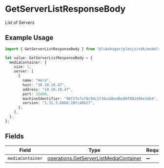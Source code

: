 # GetServerListResponseBody

List of Servers

## Example Usage

```typescript
import { GetServerListResponseBody } from "@lukehagar/plexjs/sdk/models/operations";

let value: GetServerListResponseBody = {
  mediaContainer: {
    size: 1,
    server: [
      {
        name: "Hera",
        host: "10.10.10.47",
        address: "10.10.10.47",
        port: 32400,
        machineIdentifier: "96f2fe7a78c9dc1f16a16bedbe90f98149be16b4",
        version: "1.31.3.6868-28fc46b27",
      },
    ],
  },
};
```

## Fields

| Field                                                                                                   | Type                                                                                                    | Required                                                                                                | Description                                                                                             |
| ------------------------------------------------------------------------------------------------------- | ------------------------------------------------------------------------------------------------------- | ------------------------------------------------------------------------------------------------------- | ------------------------------------------------------------------------------------------------------- |
| `mediaContainer`                                                                                        | [operations.GetServerListMediaContainer](../../../sdk/models/operations/getserverlistmediacontainer.md) | :heavy_minus_sign:                                                                                      | N/A                                                                                                     |